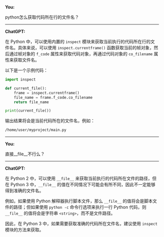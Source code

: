 **You:**

python怎么获取代码所在行的文件名？

* * *

**ChatGPT:**

在 Python 中，可以使用内置的 `inspect` 模块来获取当前执行的代码所在行的文件名。具体来说，可以使用 `inspect.currentframe()` 函数获取当前的帧对象，然后通过帧对象的 `f_code` 属性来获取代码对象，再通过代码对象的 `co_filename` 属性来获取文件名。

以下是一个示例代码：

```python
import inspect

def current_file():
    frame = inspect.currentframe()
    file_name = frame.f_code.co_filename
    return file_name

print(current_file())
```

输出结果将会是当前代码所在的文件名，例如：

```bash
/home/user/myproject/main.py
```

* * *

**You:**

直接\_\_file\_\_不行么？

* * *

**ChatGPT:**

在 Python 2 中，可以使用 `__file__` 来获取当前执行的代码所在文件的路径，但在 Python 3 中，`__file__` 的值在不同情况下可能会有所不同，因此不一定能够得到准确的文件名。

例如，如果使用 Python 解释器执行脚本文件，那么 `__file__` 的值将会是脚本文件的路径；但如果使用 `python -c` 命令行选项来执行一行 Python 代码，则 `__file__` 的值将会是字符串 `<string>`，而不是文件路径。

因此，在 Python 3 中，如果需要获取准确的代码所在文件名，建议使用 `inspect` 模块的方法来获取。